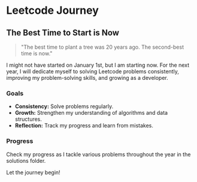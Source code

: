 # Leetcode Journey

## The Best Time to Start is Now

> "The best time to plant a tree was 20 years ago. The second-best time is now."

I might not have started on January 1st, but I am starting now. For the next year, I will dedicate myself to solving Leetcode problems consistently, improving my problem-solving skills, and growing as a developer.

### Goals
- **Consistency:** Solve problems regularly.
- **Growth:** Strengthen my understanding of algorithms and data structures.
- **Reflection:** Track my progress and learn from mistakes.

### Progress
Check my progress as I tackle various problems throughout the year in the solutions folder.

Let the journey begin!

